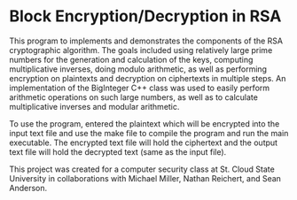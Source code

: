 # Block Encryption/Decryption in RSA

This program to implements and demonstrates the components of the RSA cryptographic algorithm.  The goals included using relatively large prime numbers for the generation and calculation of the keys, computing multiplicative inverses, doing modulo arithmetic, as well as performing encryption on plaintexts and decryption on ciphertexts in multiple steps.  An implementation of the BigInteger C++ class was used to easily perform arithmetic operations on such large numbers, as well as to calculate multiplicative inverses and modular arithmetic.

To use the program, entered the plaintext which will be encrypted into the input text file and use the make  file to compile the program and run the main executable. The encrypted text file will hold the ciphertext and the output text file will hold the decrypted text (same as the input file).

This project was created for a computer security class at St. Cloud State University in collaborations with Michael Miller, Nathan Reichert, and Sean Anderson.